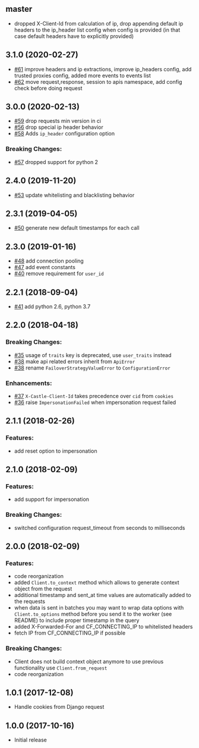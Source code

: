## master

- dropped X-Client-Id from calculation of ip, drop appending default ip headers to the ip_header list config when config is provided (in that case default headers have to explicitly provided)

## 3.1.0 (2020-02-27)

- [#61](https://github.com/castle/castle-python/pull/61) improve headers and ip extractions, improve ip_headers config, add trusted proxies config, added more events to events list
- [#62](https://github.com/castle/castle-python/pull/62) move request,response, session to apis namespace, add config check before doing request

## 3.0.0 (2020-02-13)

- [#59](https://github.com/castle/castle-python/pull/59) drop requests min version in ci
- [#56](https://github.com/castle/castle-python/pull/56) drop special ip header behavior
- [#58](https://github.com/castle/castle-python/pull/58) Adds `ip_header` configuration option

### Breaking Changes:

- [#57](https://github.com/castle/castle-python/pull/57) dropped support for python 2

## 2.4.0 (2019-11-20)

- [#53](https://github.com/castle/castle-python/pull/53) update whitelisting and blacklisting behavior

## 2.3.1 (2019-04-05)

- [#50](https://github.com/castle/castle-python/pull/50) generate new default timestamps for each call

## 2.3.0 (2019-01-16)

- [#48](https://github.com/castle/castle-python/pull/48) add connection pooling
- [#47](https://github.com/castle/castle-python/pull/47) add event constants
- [#40](https://github.com/castle/castle-python/pull/40) remove requirement for `user_id`

## 2.2.1 (2018-09-04)

- [#41](https://github.com/castle/castle-python/pull/41) add python 2.6, python 3.7

## 2.2.0 (2018-04-18)

### Breaking Changes:

- [#35](https://github.com/castle/castle-python/pull/35) usage of `traits` key is deprecated, use `user_traits` instead
- [#38](https://github.com/castle/castle-python/pull/38) make api related errors inherit from `ApiError`
- [#38](https://github.com/castle/castle-python/pull/38) rename `FailoverStrategyValueError` to `ConfigurationError`

### Enhancements:

- [#37](https://github.com/castle/castle-python/pull/37) `X-Castle-Client-Id` takes precedence over `cid` from `cookies`
- [#36](https://github.com/castle/castle-python/pull/36) raise `ImpersonationFailed` when impersonation request failed

## 2.1.1 (2018-02-26)

### Features:
- add reset option to impersonation

## 2.1.0 (2018-02-09)

### Features:
- add support for impersonation

### Breaking Changes:
- switched configuration request_timeout from seconds to milliseconds

## 2.0.0 (2018-02-09)

### Features:
- code reorganization
- added `Client.to_context` method which allows to generate context object from the request
- additional timestamp and sent_at time values are automatically added to the requests
- when data is sent in batches you may want to wrap data options with `Client.to_options` method before you send it to the worker (see README) to include proper timestamp in the query
- added X-Forwarded-For and CF_CONNECTING_IP to whitelisted headers
- fetch IP from CF_CONNECTING_IP if possible

### Breaking Changes:
- Client does not build context object anymore to use previous functionality use `Client.from_request`
- code reorganization

## 1.0.1 (2017-12-08)
* Handle cookies from Django request

## 1.0.0 (2017-10-16)

* Initial release

